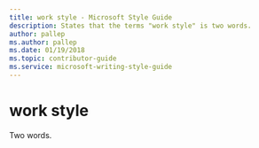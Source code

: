 ```yaml
---
title: work style - Microsoft Style Guide
description: States that the terms "work style" is two words.
author: pallep
ms.author: pallep
ms.date: 01/19/2018
ms.topic: contributor-guide
ms.service: microsoft-writing-style-guide
---
```


# work style

Two words.
